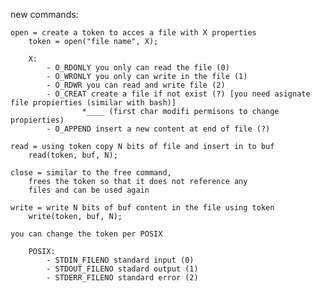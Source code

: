 new commands:

	open = create a token to acces a file with X properties
		token = open("file name", X);

		X:
			- O_RDONLY you only can read the file (0)
			- O_WRONLY you only can write in the file (1)
			- O_RDWR you can read and write file (2)
			- O_CREAT create a file if not exist (?) [you need asignate file propierties (similar with bash)]
					*____ (first char modifi permisons to change propierties)
			- O_APPEND insert a new content at end of file (?)

	read = using token copy N bits of file and insert in to buf
		read(token, buf, N);

	close = similar to the free command,
		frees the token so that it does not reference any
		files and can be used again

	write = write N bits of buf content in the file using token
		write(token, buf, N);

	you can change the token per POSIX

		POSIX:
			- STDIN_FILENO standard input (0)
			- STDOUT_FILENO stadard output (1)
			- STDERR_FILENO standard error (2)

